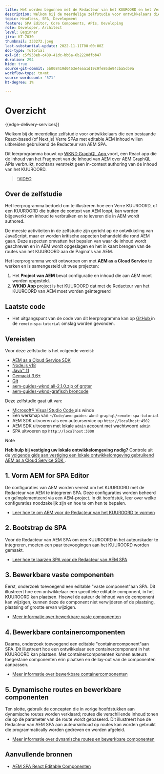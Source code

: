 ```yaml
---
title: Het worden begonnen met de Redacteur van het KUUROORD en het Verre KUUROORD - Overzicht
description: Welkom bij de meerdelige zelfstudie voor ontwikkelaars die een bestaande Remote SPAs met bewerkbare AEM-inhoud willen uitbreiden met de AEM SPA Editor.
topic: Headless, SPA, Development
feature: SPA Editor, Core Components, APIs, Developing
role: Developer, Architect
level: Beginner
jira: KT-7630
thumbnail: 333272.jpeg
last-substantial-update: 2022-11-11T00:00:00Z
doc-type: Tutorial
exl-id: c5f933eb-c409-41dc-bb6a-6b2220dfbb47
duration: 294
hide: true
source-git-commit: 5b008419d0463e4eaa1d19c9fe86de94cba5cb9a
workflow-type: tm+mt
source-wordcount: '571'
ht-degree: 1%

---
```


# Overzicht

{{edge-delivery-services}}

Welkom bij de meerdelige zelfstudie voor ontwikkelaars die een bestaande React-based (of Next.js) Verre SPAs met editable AEM inhoud willen uitbreiden gebruikend de Redacteur van AEM SPA.

Dit leerprogramma bouwt op [ WKND GraphQL App ](https://experienceleague.adobe.com/docs/experience-manager-learn/getting-started-with-aem-headless/graphql/overview.html?lang=nl-NL) voort, een React app die de inhoud van het Fragment van de Inhoud van AEM over AEM GraphQL APIs verbruikt, nochtans verstrekt geen in-context authoring van de inhoud van het KUUROORD.

>[!VIDEO](https://video.tv.adobe.com/v/3444853?quality=12&learn=on&captions=dut)

## Over de zelfstudie

Het leerprogramma bedoeld om te illustreren hoe een Verre KUUROORD, of een KUUROORD die buiten de context van AEM loopt, kan worden bijgewerkt om inhoud te verbruiken en te leveren die in AEM wordt authored.

De meeste activiteiten in de zelfstudie zijn gericht op de ontwikkeling van JavaScript, maar er worden kritische aspecten behandeld die rond AEM gaan. Deze aspecten omvatten het bepalen van waar de inhoud wordt geschreven en in AEM wordt opgeslagen en het in kaart brengen van de routes van het KUUROORD aan de Pagina&#39;s van AEM.

Het leerprogramma wordt ontworpen om met **AEM as a Cloud Service** te werken en is samengesteld uit twee projecten:

1. Het __Project van AEM__ bevat configuratie en inhoud die aan AEM moet worden opgesteld.
1. __WKND App__ project is het KUUROORD dat met de Redacteur van het KUUROORD van AEM moet worden geïntegreerd

## Laatste code

+ Het uitgangspunt van de code van dit leerprogramma kan op [ GitHub ](https://github.com/adobe/aem-guides-wknd-graphql/tree/main/remote-spa-tutorial) in de `remote-spa-tutorial` omslag worden gevonden.

## Vereisten

Voor deze zelfstudie is het volgende vereist:

+ [AEM as a Cloud Service SDK](https://experienceleague.adobe.com/docs/experience-manager-learn/cloud-service/local-development-environment-set-up/aem-runtime.html?lang=nl-NL)
+ [ Node.js v18 ](https://nodejs.org/en/)
+ [ Java™ 11 ](https://downloads.experiencecloud.adobe.com/content/software-distribution/en/general.html)
+ [ Gemaakt 3.6+ ](https://maven.apache.org/)
+ [ Git ](https://git-scm.com/downloads)
+ [ aem-guides-wknd.all-2.1.0.zip of groter ](https://github.com/adobe/aem-guides-wknd/releases)
+ [ aem-guides-wknd-grafisch broncode ](https://github.com/adobe/aem-guides-wknd-graphql/tree/main)

Deze zelfstudie gaat uit van:

+ [ Microsoft® Visual Studio Code ](https://visualstudio.microsoft.com/) als winde
+ Een werkmap van `~/Code/aem-guides-wknd-graphql/remote-spa-tutorial`
+ AEM SDK uitvoeren als een auteurservice op `http://localhost:4502`
+ AEM SDK uitvoeren met lokale `admin` account met wachtwoord `admin`
+ SPA uitvoeren op `http://localhost:3000`

>[!NOTE]
>
> **Heb hulp bij vestiging uw lokale ontwikkelomgeving nodig?** Controle uit de [ volgende gids aan vestiging een lokale ontwikkelomgeving gebruikend AEM as a Cloud Service SDK ](https://experienceleague.adobe.com/docs/experience-manager-learn/cloud-service/local-development-environment-set-up/overview.html?lang=nl-NL).

## &#x200B;1. Vorm AEM for SPA Editor

De configuraties van AEM worden vereist om het KUUROORD met de Redacteur van AEM te integreren SPA. Deze configuraties worden beheerd en geïmplementeerd via een AEM-project. In dit hoofdstuk, leer over welke configuraties noodzakelijk zijn en hoe te om hen te bepalen.

+ [Leer hoe te om AEM voor de Redacteur van het KUUROORD te vormen](./aem-configure.md)

## &#x200B;2. Bootstrap de SPA

Voor de Redacteur van AEM SPA om een KUUROORD in het auteurskader te integreren, moeten een paar toevoegingen aan het KUUROORD worden gemaakt.

+ [Leer hoe te laarzen SPA voor de Redacteur van AEM SPA](./spa-bootstrap.md)

## &#x200B;3. Bewerkbare vaste componenten

Eerst, onderzoek toevoegend een editable &quot;vaste component&quot;aan SPA. Dit illustreert hoe een ontwikkelaar een specifieke editable component, in het KUUROORD kan plaatsen. Hoewel de auteur de inhoud van de component kan wijzigen, kunnen deze de component niet verwijderen of de plaatsing, plaatsing of grootte ervan wijzigen.

+ [Meer informatie over bewerkbare vaste componenten](./spa-fixed-component.md)

## &#x200B;4. Bewerkbare containercomponenten

Daarna, onderzoek toevoegend een editable &quot;containercomponent&quot;aan SPA. Dit illustreert hoe een ontwikkelaar een containercomponent in het KUUROORD kan plaatsen. Met containercomponenten kunnen auteurs toegestane componenten erin plaatsen en de lay-out van de componenten aanpassen.

+ [Meer informatie over bewerkbare containercomponenten](./spa-container-component.md)

## &#x200B;5. Dynamische routes en bewerkbare componenten

Ten slotte, gebruik de concepten die in vorige hoofdstukken aan dynamische routes worden verklaard; routes die verschillende inhoud tonen die op de parameter van de route wordt gebaseerd. Dit illustreert hoe de Redacteur van AEM SPA aan auteursinhoud op routes kan worden gebruikt die programmatically worden gedreven en worden afgeleid.

+ [Meer informatie over dynamische routes en bewerkbare componenten](./spa-dynamic-routes.md)

## Aanvullende bronnen

+ [ AEM SPA React Editable Componenten ](https://www.npmjs.com/package/@adobe/aem-react-editable-components)
